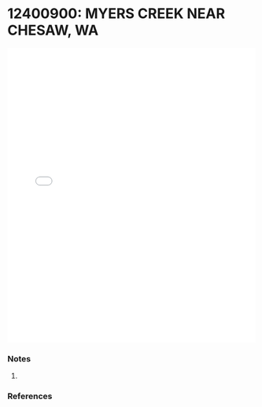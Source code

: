 # 12400900: MYERS CREEK NEAR CHESAW, WA

<iframe src="/_static/stations/12400900_fdc.html" width="100%" height="600" frameborder="0"></iframe>

### Notes
1. 

### References

